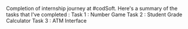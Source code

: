 Completion of internship journey at #codSoft. Here's a summary of the tasks that I've completed : Task 1 : Number Game Task 2 : Student Grade Calculator Task 3 : ATM Interface
